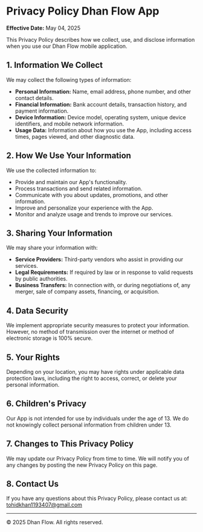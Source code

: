 # Privacy Policy Dhan Flow App

**Effective Date:** May 04, 2025

This Privacy Policy describes how we collect, use, and disclose information when you use our Dhan Flow mobile application.

## 1. Information We Collect

We may collect the following types of information:

- **Personal Information:** Name, email address, phone number, and other contact details.
- **Financial Information:** Bank account details, transaction history, and payment information.
- **Device Information:** Device model, operating system, unique device identifiers, and mobile network information.
- **Usage Data:** Information about how you use the App, including access times, pages viewed, and other diagnostic data.

## 2. How We Use Your Information

We use the collected information to:

- Provide and maintain our App's functionality.
- Process transactions and send related information.
- Communicate with you about updates, promotions, and other information.
- Improve and personalize your experience with the App.
- Monitor and analyze usage and trends to improve our services.

## 3. Sharing Your Information

We may share your information with:

- **Service Providers:** Third-party vendors who assist in providing our services.
- **Legal Requirements:** If required by law or in response to valid requests by public authorities.
- **Business Transfers:** In connection with, or during negotiations of, any merger, sale of company assets, financing, or acquisition.

## 4. Data Security

We implement appropriate security measures to protect your information. However, no method of transmission over the internet or method of electronic storage is 100% secure.

## 5. Your Rights

Depending on your location, you may have rights under applicable data protection laws, including the right to access, correct, or delete your personal information.

## 6. Children's Privacy

Our App is not intended for use by individuals under the age of 13. We do not knowingly collect personal information from children under 13.

## 7. Changes to This Privacy Policy

We may update our Privacy Policy from time to time. We will notify you of any changes by posting the new Privacy Policy on this page.

## 8. Contact Us

If you have any questions about this Privacy Policy, please contact us at: [tohidkhan1193407@gmail.com](mailto:tohidkhan1193407@gmail.com)

---

© 2025 Dhan Flow. All rights reserved.
